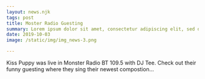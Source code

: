 ```yaml
---
layout: news.njk
tags: post
title: Moster Radio Guesting
summary: Lorem ipsum dolor sit amet, consectetur adipiscing elit, sed do eiusmod tempor incididunt ut labore et dolore magna aliqua. 
date: 2019-10-03
image: /static/img/img_news-3.png

---
```


Kiss Puppy was live in Monster Radio BT 109.5 with DJ Tee. Check out their funny guesting where they sing their newest compostion...